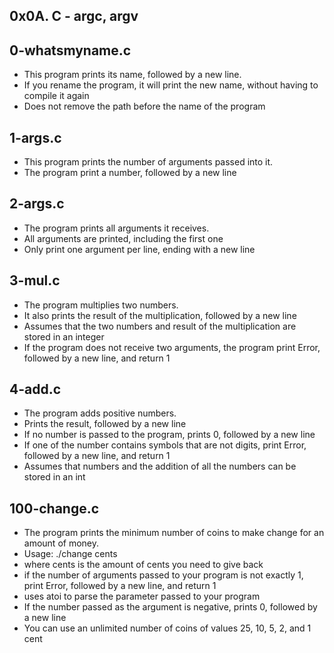 ## 0x0A. C - argc, argv


## 0-whatsmyname.c
* This program prints its name, followed by a new line.
* If you rename the program, it will print the new name, without having to compile it again
* Does not remove the path before the name of the program


## 1-args.c
* This program prints the number of arguments passed into it.
* The program print a number, followed by a new line


## 2-args.c
* The program prints all arguments it receives.
* All arguments are printed, including the first one
* Only print one argument per line, ending with a new line


## 3-mul.c
* The program multiplies two numbers.
* It also prints the result of the multiplication, followed by a new line
* Assumes that the two numbers and result of the multiplication are stored in an integer
* If the program does not receive two arguments, the program print Error, followed by a new line, and return 1


## 4-add.c
* The program adds positive numbers.
* Prints the result, followed by a new line
* If no number is passed to the program, prints 0, followed by a new line
* If one of the number contains symbols that are not digits, print Error, followed by a new line, and return 1
* Assumes that numbers and the addition of all the numbers can be stored in an int


## 100-change.c
* The program prints the minimum number of coins to make change for an amount of money.
* Usage: ./change cents
* where cents is the amount of cents you need to give back
* if the number of arguments passed to your program is not exactly 1, print Error, followed by a new line, and return 1
* uses atoi to parse the parameter passed to your program
* If the number passed as the argument is negative, prints 0, followed by a new line
* You can use an unlimited number of coins of values 25, 10, 5, 2, and 1 cent